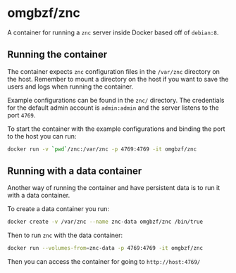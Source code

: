 omgbzf/znc
==========

A container for running a `znc` server inside Docker based off of `debian:8`.

## Running the container
The container expects `znc` configuration files in the `/var/znc` directory on
the host. Remember to mount a directory on the host if you want to save the
users and logs when running the container.

Example configurations can be found in the `znc/` directory. The credentials
for the default admin account is `admin:admin` and the server listens to the
port `4769`.

To start the container with the example configurations and binding the port to
the host you can run:
```sh
docker run -v `pwd`/znc:/var/znc -p 4769:4769 -it omgbzf/znc
```

## Running with a data container
Another way of running the container and have persistent data is to run it with
a data container.

To create a data container you run:
```sh
docker create -v /var/znc --name znc-data omgbzf/znc /bin/true
```

Then to run `znc` with the data container:
```sh
docker run --volumes-from=znc-data -p 4769:4769 -it omgbzf/znc
```

Then you can access the container for going to `http://host:4769/`
